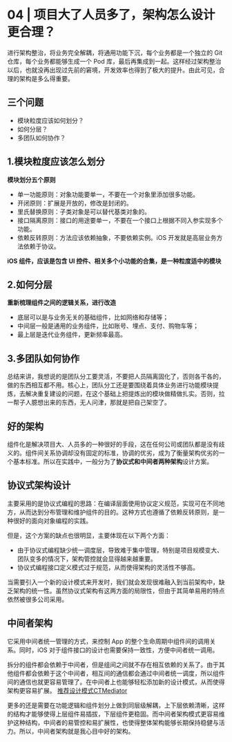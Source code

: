 # 04 | 项目大了人员多了，架构怎么设计更合理？
进行架构整治，将业务完全解耦，将通用功能下沉，每个业务都是一个独立的 Git 仓库，每个业务都能够生成一个 Pod 库，最后再集成到一起。这样经过架构整治以后，也就没再出现过先前的窘境，开发效率也得到了极大的提升。由此可见，合理的架构是多么得重要。

## 三个问题
+ 模块粒度应该如何划分？
+ 如何分层？
+ 多团队如何协作？

## 1.模块粒度应该怎么划分
**模块划分五个原则**
+ 单一功能原则：对象功能要单一，不要在一个对象里添加很多功能。
+ 开闭原则：扩展是开放的，修改是封闭的。
+ 里氏替换原则：子类对象是可以替代基类对象的。
+ 接口隔离原则：接口的用途要单一，不要在一个接口上根据不同入参实现多个功能。
+ 依赖反转原则：方法应该依赖抽象，不要依赖实例。iOS 开发就是高层业务方法依赖于协议。

**iOS 组件，应该是包含 UI 控件、相关多个小功能的合集，是一种粒度适中的模块**

## 2.如何分层
**重新梳理组件之间的逻辑关系，进行改造**
+ 底层可以是与业务无关的基础组件，比如网络和存储等；
+ 中间层一般是通用的业务组件，比如账号、埋点、支付、购物车等；
+ 最上层是迭代业务组件，更新频率最高。

## 3.多团队如何协作
总结来讲，我想说的是团队分工要灵活，不要把人员隔离固化了，否则各干各的，做的东西相互都不用。核心上，团队分工还是要围绕着具体业务进行功能模块提炼，去解决重复建设的问题，在这个基础上把提炼出的模块做精做扎实。否则，拉一帮子人臆想出来的东西，无人问津，那就是把自己架空了。

## 好的架构
组件化是解决项目大、人员多的一种很好的手段，这在任何公司或团队都是没有歧义的。组件间关系协调却没有固定的标准，协调的优劣，成为了衡量架构优劣的一个基本标准。所以在实践中，一般分为了**协议式和中间者两种架构**设计方案。

## 协议式架构设计
主要采用的是协议式编程的思路：在编译层面使用协议定义规范，实现可在不同地方，从而达到分布管理和维护组件的目的。这种方式也遵循了依赖反转原则，是一种很好的面向对象编程的实践。

但是，这个方案的缺点也很明显，主要体现在以下两个方面：
+ 由于协议式编程缺少统一调度层，导致难于集中管理，特别是项目规模变大、团队变多的情况下，架构管控就会显得越来越重要。
+ 协议式编程接口定义模式过于规范，从而使得架构的灵活性不够高。

当需要引入一个新的设计模式来开发时，我们就会发现很难融入到当前架构中，缺乏架构的统一性。虽然协议式架构有这两方面的局限性，但由于其简单易用的特点依然被很多公司采用。

## 中间者架构
它采用中间者统一管理的方式，来控制 App 的整个生命周期中组件间的调用关系。同时，iOS 对于组件接口的设计也需要保持一致性，方便中间者统一调用。

拆分的组件都会依赖于中间者，但是组间之间就不存在相互依赖的关系了。由于其他组件都会依赖于这个中间者，相互间的通信都会通过中间者统一调度，所以组件间的通信也就更容易管理了。在中间者上也能够轻松添加新的设计模式，从而使得架构更容易扩展。
[推荐设计模式CTMediator](https://github.com/casatwy/CTMediator)

更多的还是需要在功能逻辑和组件划分上做到同层级解耦，上下层依赖清晰，这样的结构才能够使得上层组件易插拔，下层组件更稳固。而中间者架构模式更容易维护这种结构，中间者的易管控和易扩展性，也使得整体架构能够长期保持稳健与活力。所以，中间者架构就是我心目中好的架构。

